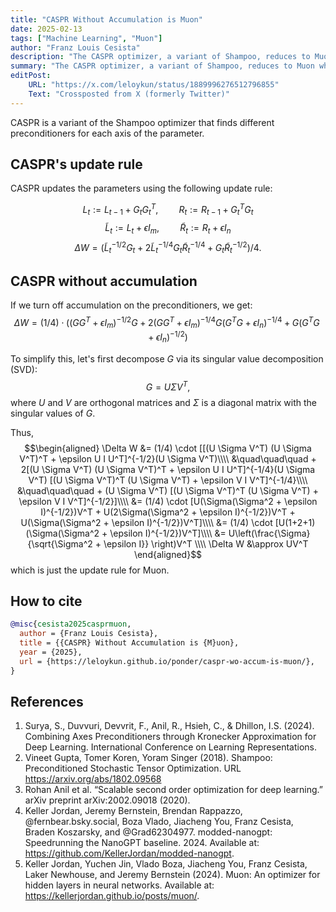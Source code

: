 ```yaml
---
title: "CASPR Without Accumulation is Muon"
date: 2025-02-13
tags: ["Machine Learning", "Muon"]
author: "Franz Louis Cesista"
description: "The CASPR optimizer, a variant of Shampoo, reduces to Muon when we remove the accumulation on the preconditioners."
summary: "The CASPR optimizer, a variant of Shampoo, reduces to Muon when we remove the accumulation on the preconditioners."
editPost:
    URL: "https://x.com/leloykun/status/1889996276512796855"
    Text: "Crossposted from X (formerly Twitter)"
---
```


CASPR is a variant of the Shampoo optimizer that finds different preconditioners for each axis of the parameter.

## CASPR's update rule

CASPR updates the parameters using the following update rule:

$$L_t := L_{t-1} + G_t G_t^T, \quad\quad R_t := R_{t-1} + G_t^T G_t$$
$$\tilde{L}_t := L_t + \epsilon I_m, \quad\quad \tilde{R}_t := R_t + \epsilon I_n$$
$$\Delta W = (\tilde{L}^{-1/2}_t G_t + 2 \tilde{L}^{-1/4}_t G_t \tilde{R}^{-1/4}_t + G_t \tilde{R}^{-1/2}_t)/4.$$

## CASPR without accumulation

If we turn off accumulation on the preconditioners, we get:
$$\Delta W = (1/4) \cdot ((G G^T + \epsilon I_m)^{-1/2} G + 2 (G G^T + \epsilon I_m)^{-1/4} G (G^T G + \epsilon I_n)^{-1/4} + G (G^T G + \epsilon I_n)^{-1/2})$$

To simplify this, let's first decompose $G$ via its singular value decomposition (SVD): $$G = U \Sigma V^T,$$ where $U$ and $V$ are orthogonal matrices and $\Sigma$ is a diagonal matrix with the singular values of $G$.

Thus,
$$\begin{aligned}
    \Delta W &= (1/4) \cdot [[(U \Sigma V^T) (U \Sigma V^T)^T + \epsilon U I U^T]^{-1/2}(U \Sigma V^T)\\\\
        &\quad\quad\quad + 2[(U \Sigma V^T) (U \Sigma V^T)^T + \epsilon U I U^T]^{-1/4}(U \Sigma V^T) [(U \Sigma V^T)^T (U \Sigma V^T) + \epsilon V I V^T]^{-1/4}\\\\
        &\quad\quad\quad + (U \Sigma V^T) [(U \Sigma V^T)^T (U \Sigma V^T) + \epsilon V I V^T]^{-1/2}]\\\\
             &= (1/4) \cdot [U(\Sigma(\Sigma^2 + \epsilon I)^{-1/2})V^T + U(2\Sigma(\Sigma^2 + \epsilon I)^{-1/2})V^T + U(\Sigma(\Sigma^2 + \epsilon I)^{-1/2})V^T]\\\\
             &= (1/4) \cdot [U(1+2+1)(\Sigma(\Sigma^2 + \epsilon I)^{-1/2})V^T]\\\\
             &= U\left(\frac{\Sigma}{\sqrt{\Sigma^2 + \epsilon I}} \right)V^T \\\\
    \Delta W &\approx UV^T
\end{aligned}$$
which is just the update rule for Muon.

## How to cite

```bibtex
@misc{cesista2025casprmuon,
  author = {Franz Louis Cesista},
  title = {{CASPR} Without Accumulation is {M}uon},
  year = {2025},
  url = {https://leloykun.github.io/ponder/caspr-wo-accum-is-muon/},
}
```

## References

1. Surya, S., Duvvuri, Devvrit, F., Anil, R., Hsieh, C., & Dhillon, I.S. (2024). Combining Axes Preconditioners through Kronecker Approximation for Deep Learning. International Conference on Learning Representations.
2. Vineet Gupta, Tomer Koren, Yoram Singer (2018). Shampoo: Preconditioned Stochastic Tensor Optimization. URL https://arxiv.org/abs/1802.09568
3. Rohan Anil et al. “Scalable second order optimization for deep learning.” arXiv preprint arXiv:2002.09018 (2020).
4. Keller Jordan, Jeremy Bernstein, Brendan Rappazzo, @fernbear.bsky.social, Boza Vlado, Jiacheng You, Franz Cesista, Braden Koszarsky, and @Grad62304977. modded-nanogpt: Speedrunning the NanoGPT baseline. 2024. Available at: https://github.com/KellerJordan/modded-nanogpt.
5. Keller Jordan, Yuchen Jin, Vlado Boza, Jiacheng You, Franz Cesista, Laker Newhouse, and Jeremy Bernstein (2024). Muon: An optimizer for hidden layers in neural networks. Available at: https://kellerjordan.github.io/posts/muon/.
